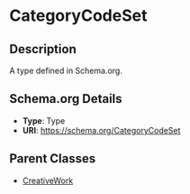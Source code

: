 # CategoryCodeSet

## Description
A type defined in Schema.org.

## Schema.org Details
- **Type**: Type
- **URI**: https://schema.org/CategoryCodeSet

## Parent Classes
- [CreativeWork](../CreativeWork.md)

